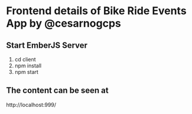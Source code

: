 # Frontend details of Bike Ride Events App by @cesarnogcps

## Start EmberJS Server
1. cd client
2. npm install  
3. npm start

## The content can be seen at
http://localhost:999/

